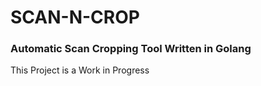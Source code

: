 # SCAN-N-CROP

### Automatic Scan Cropping Tool Written in Golang

This Project is a Work in Progress
